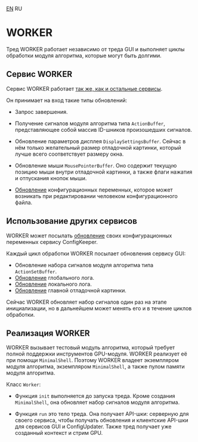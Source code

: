 ﻿[EN](README.md) RU

[channels]: ../channels/README.ru.md
[cfg-tree]: ../../shellCommon/cfgVars/cfgTree/README.ru.md
[log-buffer]: ../channels/buffers/logBuffer/README.ru.md
[overlay-buffer]: ../channels/buffers/overlayBuffer/README.ru.md

WORKER
======

Тред WORKER работает независимо от треда GUI и выполняет циклы обработки
модуля алгоритма, которые могут быть долгими.

Сервис WORKER
-------------

Сервис WORKER работает [так же, как и остальные сервисы][channels].

Он принимает на вход такие типы обновлений:

* Запрос завершения.

* Получение сигналов модуля алгоритма типа `ActionBuffer`,
  представляющее собой массив ID-шников произошедших сигналов.

* Обновление параметров дисплея `DisplaySettingsBuffer`.
  Сейчас в нём только желательный размер отладочной картинки,
  который лучше всего соответствует размеру окна.

* Обновление мыши `MousePointerBuffer`. Оно содержит текущую позицию
  мыши внутри отладочной картинки, а также флаги нажатия и отпускания
  кнопок мыши.

* [Обновление][cfg-tree] конфигурационных переменных,
  которое может возникать при редактировании человеком конфигурационного
  файла.

Использование других сервисов
-----------------------------

WORKER может посылать [обновление][cfg-tree] своих конфигурационных
переменных сервису ConfigKeeper.

Каждый цикл обработки WORKER посылает обновления сервису GUI:

* Обновление набора сигналов модуля алгоритма типа `ActionSetBuffer`.
* [Обновление][log-buffer] глобального лога.
* [Обновление][log-buffer] локального лога.
* [Обновление][overlay-buffer] главной отладочной картинки.

Сейчас WORKER обновляет набор сигналов один раз на этапе инициализации,
но в дальнейшем может менять его и в течение циклов обработки.

Реализация WORKER
-----------------

WORKER вызывает тестовый модуль алгоритма, который требует полной поддержки
инструментов GPU-модуля. WORKER реализует её при помощи `MinimalShell`.
Поэтому WORKER владеет экземпляром модуля алгоритма, экземпляром `MinimalShell`,
а также пулом памяти модуля алгоритма.

Класс `Worker`:

* Функция `init` выполняется до запуска треда. Кроме создания `MinimalShell`,
  она обновляет набор сигналов модуля алгоритма.

* Функция `run` это тело треда. Она получает API-шки:
  серверную для своего сервиса, чтобы получать обновления
  и клиентские API-шки для сервисов GUI и ConfigUpdater.
  Также тред получает уже созданный контекст и стрим GPU.
